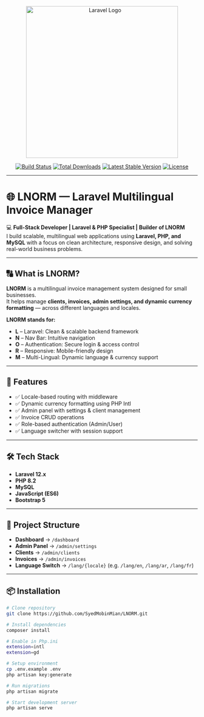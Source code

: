 <p align="center">
  <a href="https://laravel.com" target="_blank">
    <img src="https://raw.githubusercontent.com/laravel/art/master/logo-lockup/5%20SVG/2%20CMYK/1%20Full%20Color/laravel-logolockup-cmyk-red.svg" width="400" alt="Laravel Logo">
  </a>
</p>

<p align="center">
  <a href="https://github.com/laravel/framework/actions"><img src="https://github.com/laravel/framework/workflows/tests/badge.svg" alt="Build Status"></a>
  <a href="https://packagist.org/packages/laravel/framework"><img src="https://img.shields.io/packagist/dt/laravel/framework" alt="Total Downloads"></a>
  <a href="https://packagist.org/packages/laravel/framework"><img src="https://img.shields.io/packagist/v/laravel/framework" alt="Latest Stable Version"></a>
  <a href="https://packagist.org/packages/laravel/framework"><img src="https://img.shields.io/packagist/l/laravel/framework" alt="License"></a>
</p>

---

# 🌐 LNORM — Laravel Multilingual Invoice Manager

💻 **Full-Stack Developer | Laravel & PHP Specialist | Builder of LNORM**  
I build scalable, multilingual web applications using **Laravel, PHP, and MySQL** with a focus on clean architecture, responsive design, and solving real-world business problems.

---

## 🔠 What is LNORM?

**LNORM** is a multilingual invoice management system designed for small businesses.  
It helps manage **clients, invoices, admin settings, and dynamic currency formatting** — across different languages and locales.

**LNORM stands for:**
- **L** – Laravel: Clean & scalable backend framework  
- **N** – Nav Bar: Intuitive navigation  
- **O** – Authentication: Secure login & access control  
- **R** – Responsive: Mobile-friendly design  
- **M** – Multi-Lingual: Dynamic language & currency support  

---

## 🚀 Features
- ✅ Locale-based routing with middleware  
- ✅ Dynamic currency formatting using PHP Intl  
- ✅ Admin panel with settings & client management  
- ✅ Invoice CRUD operations  
- ✅ Role-based authentication (Admin/User)  
- ✅ Language switcher with session support  

---

## 🛠 Tech Stack
- **Laravel 12.x**  
- **PHP 8.2**  
- **MySQL**  
- **JavaScript (ES6)**  
- **Bootstrap 5**  

---

## 📂 Project Structure
- **Dashboard** → `/dashboard`  
- **Admin Panel** → `/admin/settings`  
- **Clients** → `/admin/clients`  
- **Invoices** → `/admin/invoices`  
- **Language Switch** → `/lang/{locale}` (e.g. `/lang/en`, `/lang/ar`, `/lang/fr`)  

---

## 📦 Installation
```bash
# Clone repository
git clone https://github.com/SyedMobinMian/LNORM.git

# Install dependencies
composer install

# Enable in Php.ini
extension=intl
extension=gd

# Setup environment
cp .env.example .env
php artisan key:generate

# Run migrations
php artisan migrate

# Start development server
php artisan serve
